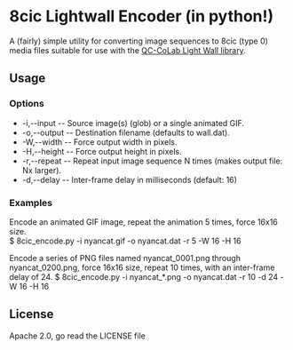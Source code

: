 8cic Lightwall Encoder (in python!)
===================================

A (fairly) simple utility for converting image sequences to 8cic (type 0)
media files suitable for use with the [QC-CoLab Light Wall library](https://github.com/CCDKP/QC-Co-Lab-Light-Wall).

Usage
-----

### Options
 * -i,--input -- Source image(s) (glob) or a single animated GIF.
 * -o,--output -- Destination filename (defaults to wall.dat).
 * -W,--width -- Force output width in pixels.
 * -H,--height -- Force output height in pixels.
 * -r,--repeat -- Repeat input image sequence N times (makes output file: Nx larger).
 * -d,--delay -- Inter-frame delay in milliseconds (default: 16)

### Examples

Encode an animated GIF image, repeat the animation 5 times, force 16x16 size.		
	$ 8cic_encode.py -i nyancat.gif -o nyancat.dat -r 5 -W 16 -H 16

Encode a series of PNG files named nyancat_0001.png through nyancat_0200.png, force 16x16 size, repeat 10 times, with an inter-frame delay of 24.
	$ 8cic_encode.py -i nyancat_*.png -o nyancat.dat -r 10 -d 24 -W 16 -H 16


License
-------

Apache 2.0, go read the LICENSE file

